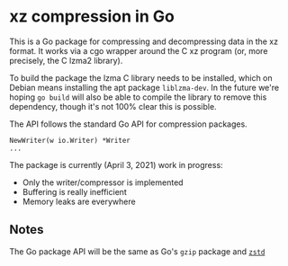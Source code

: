 # xz compression in Go

This is a Go package for compressing and decompressing data in the xz format.
It works via a cgo wrapper around the C xz program (or, more precisely, the C lzma2 library).

To build the package the lzma C library needs to be installed, which
on Debian means installing the apt package `liblzma-dev`.
In the future we're hoping `go build` will also be able to compile the
library to remove this dependency, though it's not 100% clear this is 
possible.

The API follows the standard Go API for compression packages.

```
NewWriter(w io.Writer) *Writer
...
```

The package is currently (April 3, 2021) work in progress:

- Only the writer/compressor is implemented
- Buffering is really inefficient
- Memory leaks are everywhere  



## Notes

The Go package API will be the same as Go's `gzip` package
and [`zstd`](https://github.com/DataDog/zstd)

